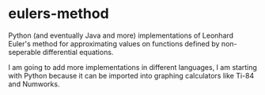 # eulers-method
Python (and eventually Java and more) implementations of Leonhard Euler's method for approximating values on functions defined by non-seperable differential equations.

I am going to add more implementations in different languages, I am starting with Python because it can be imported into graphing calculators like Ti-84 and Numworks.
